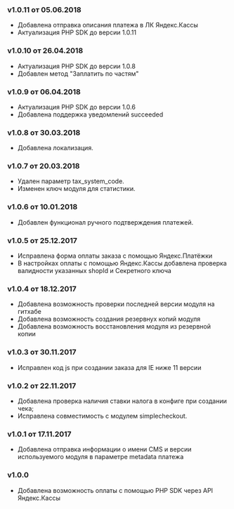 ### v1.0.11 от 05.06.2018
* Добавлена отправка описания платежа в ЛК Яндекс.Кассы
* Актуализация PHP SDK до версии 1.0.11

### v1.0.10 от 26.04.2018
* Актуализация PHP SDK до версии 1.0.8
* Добавлен метод "Заплатить по частям"

### v1.0.9 от 06.04.2018
* Актуализация PHP SDK до версии 1.0.6
* Добавлена поддержка уведомлений succeeded

### v1.0.8 от 30.03.2018
* Добавлена локализация.

### v1.0.7 от 20.03.2018
* Удален параметр tax_system_code.
* Изменен ключ модуля для статистики.

### v1.0.6 от 10.01.2018
* Добавлен функционал ручного подтверждения платежей.

### v1.0.5 от 25.12.2017
* Исправлена форма оплаты заказа с помощью Яндекс.Платёжки
* В настройках оплаты с помощью Яндекс.Кассы добавлена проверка валидности указанных shopId и Секретного ключа

### v1.0.4 от 18.12.2017
* Добавлена возможность проверки последней версии модуля на гитхабе
* Добавлена возможность создания резервнух копий модуля
* Добавлена возможность восстановления модуля из резервной копии

### v1.0.3 от 30.11.2017
* Исправлен код js при создании заказа для IE ниже 11 версии

### v1.0.2 от 22.11.2017
* Добавлена проверка наличия ставки налога в конфиге при создании чека;
* Исправлена совместимость с модулем simplecheckout.

### v1.0.1 от 17.11.2017
* Добавлена отправка информации о имени CMS и версии используемого модуля в параметре metadata платежа

### v1.0.0
* Добавлена возможность оплаты с помощью PHP SDK через API Яндекс.Кассы
